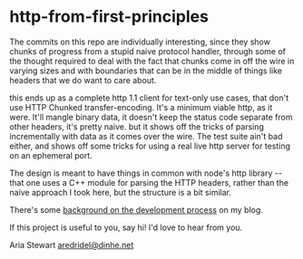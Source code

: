 http-from-first-principles
==========================

The commits on this repo are individually interesting, since they show chunks
of progress from a stupid naive protocol handler, through some of the thought
required to deal with the fact that chunks come in off the wire in varying
sizes and with boundaries that can be in the middle of things like headers that
we do want to care about.

this ends up as a complete http 1.1 client for text-only use cases, that don't
use HTTP Chunked transfer-encoding. It's a minimum viable http, as it were.
It'll mangle binary data, it doesn't keep the status code separate from other
headers, it's pretty naive. but it shows off the tricks of parsing
incrementally with data as it comes over the wire. The test suite ain't bad
either, and shows off some tricks for using a real live http server for testing
on an ephemeral port.

The design is meant to have things in common with node's http library -- that
one uses a C++ module for parsing the HTTP headers, rather than the naive
approach I took here, but the structure is a bit similar.

There's some [background on the development process] on my blog.

If this project is useful to you, say hi! I'd love to hear from you.

Aria Stewart <aredridel@dinhe.net>

[background on the development process]: http://aredridel.dinhe.net/2015/10/25/learning-how-to-speak-network-protocols-in-node-js-by-implementing-http/
